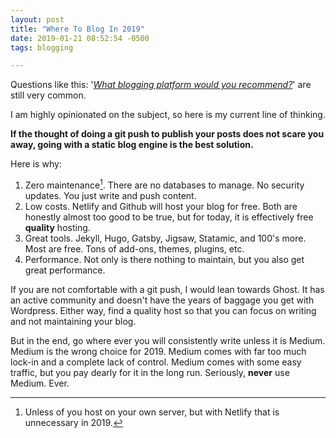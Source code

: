 ```yaml
---
layout: post
title: "Where To Blog In 2019"
date: 2019-01-21 08:52:54 -0500
tags: blogging

---
```


Questions like this: '_[What blogging platform would you recommend?][1]_'
are still very common.

I am highly opinionated on the subject, so here is my current line of thinking.
<!--more-->

**If the thought of doing a git push to publish your posts does not scare
you away, going with a static blog engine is the best solution.**

Here is why:

1. Zero maintenance[^1]. There are no databases to manage. No security updates. You just write and push content.
1. Low costs. Netlify and Github will host your blog for free. Both are honestly almost too good to be true, but for today, it is effectively free **quality** hosting.
1. Great tools. Jekyll, Hugo, Gatsby, Jigsaw, Statamic, and 100's more. Most are free. Tons of add-ons, themes, plugins, etc.
1. Performance. Not only is there nothing to maintain, but you also get great performance.

If you are not comfortable with a git push, I would lean towards Ghost. It has an active community and doesn't have the years of baggage you get with Wordpress. Either way, find a quality host so that you can focus on writing and not maintaining your blog.

But in the end, go where ever you will consistently write unless it is Medium. Medium is the wrong choice for 2019. Medium comes with far too much lock-in and a complete lack of control. Medium comes with some easy traffic, but you pay dearly for it in the long run. Seriously, **never** use Medium. Ever.

[1]:https://www.indiehackers.com/forum/what-blogging-platform-would-you-recommend-560853f7eb?commentId=-LWkffQeSaeZbasIrRPv

[^1]: Unless of you host on your own server, but with Netlify that is unnecessary in 2019.
